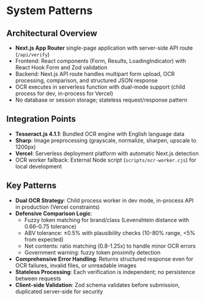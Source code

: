 # System Patterns

## Architectural Overview
- **Next.js App Router** single-page application with server-side API route (`/api/verify`)
- Frontend: React components (Form, Results, LoadingIndicator) with React Hook Form and Zod validation
- Backend: Next.js API route handles multipart form upload, OCR processing, comparison, and structured JSON response
- OCR executes in serverless function with dual-mode support (child process for dev, in-process for Vercel)
- No database or session storage; stateless request/response pattern

## Integration Points
- **Tesseract.js 4.1.1**: Bundled OCR engine with English language data
- **Sharp**: Image preprocessing (grayscale, normalize, sharpen, upscale to 1200px)
- **Vercel**: Serverless deployment platform with automatic Next.js detection
- OCR worker fallback: External Node script (`scripts/ocr-worker.cjs`) for local development

## Key Patterns
- **Dual OCR Strategy**: Child process worker in dev mode, in-process API in production (Vercel constraints)
- **Defensive Comparison Logic**: 
  - Fuzzy token matching for brand/class (Levenshtein distance with 0.66-0.75 tolerance)
  - ABV tolerance: ±0.5% with plausibility checks (10-80% range, <5% from expected)
  - Net contents: ratio matching (0.8-1.25x) to handle minor OCR errors
  - Government warning: fuzzy token proximity detection
- **Comprehensive Error Handling**: Returns structured response even for OCR failures, invalid files, or unreadable images
- **Stateless Processing**: Each verification is independent; no persistence between requests
- **Client-side Validation**: Zod schema validates before submission, duplicated server-side for security

